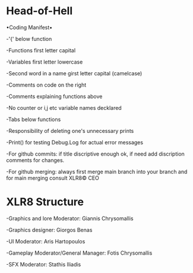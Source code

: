 # Head-of-Hell
•Coding Manifest•

-'{' below function

-Functions first letter capital

-Variables first letter lowercase

-Second word in a name girst letter capital (camelcase)

-Comments on code on the right

-Comments explaining functions above

-No counter or i,j etc variable names decklared

-Tabs below functions

-Responsibility of deleting one's unnecessary prints

-Print() for testing Debug.Log for actual error messages

-For github commits: if title discriptive enough ok, if need add discription comments for changes.

-For github merging: always first merge main branch into your branch and for main merging consult XLR8© CEO


# XLR8 Structure

-Graphics and lore Moderator: Giannis Chrysomallis

-Graphics designer: Giorgos Benas

-UI Moderator: Aris Hartopoulos

-Gameplay Moderator/General Manager: Fotis Chrysomallis

-SFX Moderator: Stathis Iliadis

